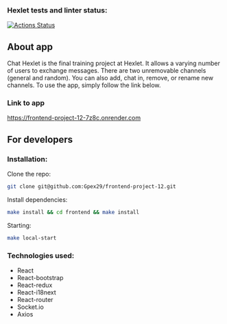 ### Hexlet tests and linter status:
[![Actions Status](https://github.com/Gpex29/frontend-project-12/actions/workflows/hexlet-check.yml/badge.svg)](https://github.com/Gpex29/frontend-project-12/actions)

## About app

Chat Hexlet is the final training project at Hexlet. It allows a varying number of users to exchange messages. There are two unremovable channels (general and random). You can also add, chat in, remove, or rename new channels. To use the app, simply follow the link below.

### Link to app
https://frontend-project-12-7z8c.onrender.com

## For developers

### Installation:

Clone the repo:

```bash
git clone git@github.com:Gpex29/frontend-project-12.git
```

Install dependencies:

```bash
make install && cd frontend && make install
```

Starting:

```bash
make local-start 
```

### Technologies used:

  - React
  - React-bootstrap
  - React-redux
  - React-i18next
  - React-router
  - Socket.io
  - Axios